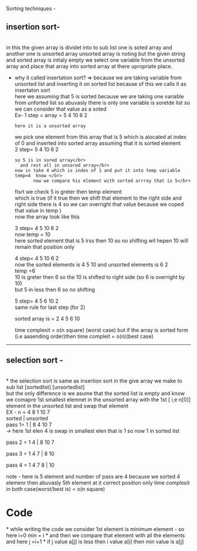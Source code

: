 Sorting techniques -
</br> 
<h2>insertion sort-</h2>
</br>
in this the given array is dividet into to sub list one is soted array and another one is unsorted array unsorted array is noting but the given string and sorted array is intialy empty we select one variable from the 
unsorted array and place that array into sorted array at there upropriate place.

* why it called insertation sort?
  => because we are taking  variable from unsorted list and inserting it on sorted list because of this we calls it as insertaton sort
</br>  here we assuming that 5 is sorted because we are taking one variable from unforted list so abuvasly there is only one variable is soretde list so we can consider that value as a soted </br>
Ex-
  1 step = array = 5 4 10 6 2</br>
  
      here it is a unsorted array
     we pick one element from this array that is 5 which is alocated at index of 0
     and inserted into sorted array assuming that it is sorted element </br>
 2 step=  5 4 10 6 2 </br>
 
      so 5 is in sored array</br>
        and rest all in unsored array</br>
      now in take 4 which is index of 1 and put it into temp variable  temp=4  know </br>
             now we compare his element with sorted arrray that is 5</br>
     fisrt we check 5 is greter then temp  element </br>
     which is true (if it true then we shift that element to the right side and right side there is 4 so we can overright that value because we coped that value in temp  )
     </br>
     now the array look like this </br>
     
   3  step= 4 5 10  6 2
     </br> 
     now temp = 10
     </br>
     here sorted element that is 5 lrss then 10 so no shifting wil hepen 10 will remain that position only</br>
     
    4 step= 4 5 10 6 2
    </br> now the sorted elements is 4 5 10 and unsorted elements is 6 2
     </br>
     temp =6</br>
     10 is greter then 6 so the 10 is shifted to right side   (so 6 is overright by 10) 
     </br>
     but 5 in less then 6 so no shifting </br>
     
     5 step= 4 5 6 10 2
      </br>
      same rule for last step (for 2)
    </br>

    sorted array is = 2 4 5 6 10

  time complexit = o(n square) (worst case) but if the array is sorted form (i.e aasending order)then time compleit = o(n)(best case)
--------------------------------------------------------------------------------------------------------------------------------------------------------------------

<h2>selection sort -</h2>
<br>
* the selection sort is same as insertion sort in the give array we make to sub list [sortedlist] [unsortedlist]
</br>
but the only difference is we asume that the sorted list is empty and know we  comapre 1st smallest elemnet in the unsorted array with the 1st [ i,e n[0]] element in the unsorted list  and swap that element</br>
EX - n = 4 8 1 10 7

</br>
         sorted  |  unsorted
         </br>
pass 1=        1 | 8 4 10 7 </br>      ->  here 1st elen 4 is swap in smallest elen that is 1 so now 1 in sorted list</br>

pass 2 =       1 4 | 8 10 7  </br>

pass 3  =      1 4 7 | 8 10  </br>

pass 4 =      1 4 7 8 | 10 <br>

note - here is 5 element and number of pass are 4 because we sorted 4 elemenr then abuvasly 5th element at it correct position only 
 time complexit in both case(worst/best is)  = o(n square)

<h1>Code</h1>
* while writing the code we consider 1st element is minimum element   - so here i=0   min = i
* and then we compare that element with all the elements    and here j =i+1
* if j value a[j] is less then i value a[i] then min value is a[j]

